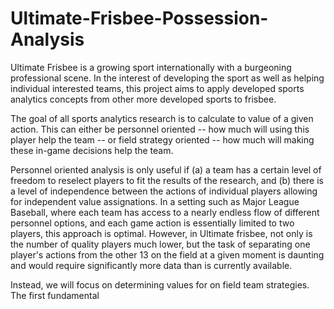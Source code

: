 # Ultimate-Frisbee-Possession-Analysis

Ultimate Frisbee is a growing sport internationally with a burgeoning 
professional scene. In the interest of developing the sport as well as
helping individual interested teams, this project aims to apply developed
sports analytics concepts from other more developed sports to frisbee.

The goal of all sports analytics research is to calculate to value of a
given action. This can either be personnel oriented -- how much will using
this player help the team -- or field strategy oriented -- how much will
making these in-game decisions help the team. 

Personnel oriented analysis is only useful if (a) a team has a certain level of freedom to reselect players to fit the results of the research, and (b) there is a level of independence between the actions of individual players allowing for independent value assignations. In a setting such as Major League Baseball, where each team has access to a nearly endless flow of different personnel options, and each game action is essentially limited to two players, this approach is optimal. However, in Ultimate frisbee, not only is the number of quality players much lower, but the task of separating one player's actions from the other 13 on the field at a given moment is daunting and would require significantly more data than is currently available.

Instead, we will focus on determining values for on field team strategies. The first fundamental